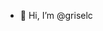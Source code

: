 - 👋 Hi, I’m @griselc

<!---
griselc/griselc is a ✨ special ✨ repository because its `README.md` (this file) appears on your GitHub profile.
You can click the Preview link to take a look at your changes.
--->
